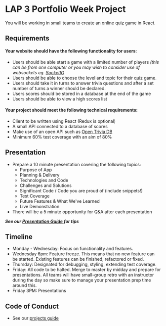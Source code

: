 # LAP 3 Portfolio Week Project
You will be working in small teams to create an online quiz game in React.

## Requirements
#### Your website should have the following functionality for users:
- Users should be able start a game with a limited number of players _(this can be from one computer or you may wish to consider use of websockets eg. [SocketIO](https://github.com/getfutureproof/fp_guides_wiki/wiki/Intro-to-Socket.IO)_
- Users should be able to choose the level and topic for their quiz game.
- Users should take it in turns to answer trivia questions and after a set number of turns a winner should be declared.
- Users scores should be stored in a database at the end of the game
- Users should be able to view a high scores list

#### Your project should meet the following technical requirements:
- Client to be written using React (Redux is optional)
- A small API connected to a database of scores
- Make use of an open API such as [Open Trivia DB](https://opentdb.com/api_config.php)
- Minimum 60% test coverage with an aim of 80%

## Presentation
- Prepare a 10 minute presentation covering the following topics:
    - Purpose of App
    - Planning & Delivery
    - Technologies and Code
    - Challenges and Solutions
    - Significant Code / Code you are proud of (include snippets!)
    - Test Coverage
    - Future Features & What We've Learned 
    - Live Demonstration
- There will be a 5 minute opportunity for Q&A after each presentation

***See our [Presentation Guide](https://gist.github.com/getfutureproof-admin/8858ae4a2e9ef624422b0ed502d9332d) for tips*** 

## Timeline
- Monday - Wednesday: Focus on functionality and features.
- Wednesday 6pm: Feature freeze.
This means that no new feature can be started. Existing features can be finished, refactored or fixed.
- Thursday: Designated for debugging, styling, extending test coverage.
- Friday: All code to be halted. Merge to master by midday and prepare for presentations. All teams will have small-group retro with an instructor during the day so make sure to manage your presentation prep time around this.
- Friday 3PM: Presentations

## Code of Conduct
- See our [projects guide](https://gist.github.com/getfutureproof-admin/fbbefeccf62cb3e120adae8d20a2ac56)